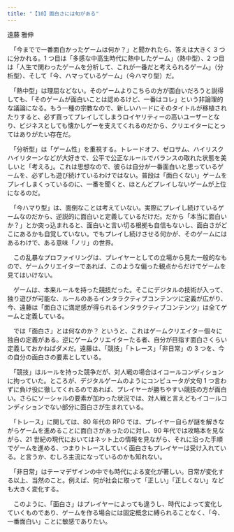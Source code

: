 ```yaml
---
title: "【10】面白さには旬がある"
---
```



遠藤 雅伸


　「今までで一番面白かったゲームは何か？」と聞かれたら、答えは大きく 3 つに分かれる。1 つ目は「多感な中高生時代に熱中したゲーム」（熱中型）、2 つ目は「人生で関わったゲームを分析して、これが一番だと考えられるゲーム」（分析型）、そして「今、ハマっているゲーム」（今ハマり型）だ。

　「熱中型」は理屈などない。そのゲームよりこちらの方が面白いだろうと説得しても、「そのゲームが面白いことは認めるけど、一番はコレ」という非論理的な議論になる。もう一種の宗教なので、新しいハードにそのタイトルが移植されたりすると、必ず買ってプレイしてしまうロイヤリティーの高いユーザーとなり、ビジネスとしても懐かしゲーを支えてくれるのだから、クリエイターにとってはありがたい存在だ。

　「分析型」は「ゲーム性」を重視する。トレードオフ、ゼロサム、ハイリスクハイリターンなどが大好きで、公平で公正なルールでバランスの取れた状態を美しいと「考える」。これは思想なので、彼らは自分が一番面白いと思っているゲームを、必ずしも遊び続けているわけではない。普段は「面白くない」ゲームをプレイしまくっているのに、一番を聞くと、ほとんどプレイしないゲームが上位になるのだ。

　「今ハマり型」は、面倒なことは考えていない。実際にプレイし続けているゲームなのだから、逆説的に面白いと定義しているだけだ。だから「本当に面白いか？」とか突っ込まれると、面白いと言い切る根拠も自信もないし、面白さがどこにあるかも自覚していない。でもプレイし続けさせる何かが、そのゲームにはあるわけで、ある意味「ノリ」の世界。

　この乱暴なプロファイリングは、プレイヤーとしての立場から見た一般的なもので、ゲームクリエイターであれば、このような偏った観点からだけでゲームを見てはいけない。

　ゲームは、本来ルールを持った競技だった。そこにデジタルの技術が入って、独り遊びが可能な、ルールのあるインタラクティブコンテンツに定義が広がり、今、遠藤は「面白さに満足感が得られるインタラクティブコンテンツ」は全てゲームと定義している。

　では「面白さ」とは何なのか？ というと、これはゲームクリエイター個々に独自の定義がある。逆にゲームクリエイターたる者、自分が目指す面白さくらい定義しておかねばダメだ。遠藤は、「競技」「トレース」「非日常」の 3 つを、今の自分の面白さの要素としている。

　「競技」はルールを持った競争だが、対人戦の場合はイコールコンディションに拘っていた。ところが、デジタルゲームのようにコンピュータが文句 1 つ言わずに負け役に徹してくれるのであれば、プレイヤーが勝ちやすい競技の方が面白い。さらにソーシャルの要素が加わった状況では、対人戦と言えどもイコールコンディションでない部分に面白さが生まれている。

　「トレース」に関しては、80 年代の RPG では、プレイヤー自らが謎を解きながらゲームを進めることに面白さがあったのに対し、90 年代では攻略本を見ながら、21 世紀の現代においてはネット上の情報を見ながら、それに沿った手順でゲームを進める、つまりトレースしていく面白さもプレイヤーは受け入れている。と言うか、むしろ主流になっているのかも知れない。

　「非日常」はテーマデザインの中でも時代による変化が著しい。日常が変化する以上、当然のこと。例えば、何が社会に取って「正しい」「正しくない」なども大きく変化する。

　このように、「面白さ」はプレイヤーによっても違うし、時代によって変化していくものであり、ゲームを作る場合には固定概念に縛られることなく、「今、一番面白い」ことに敏感でありたい。
